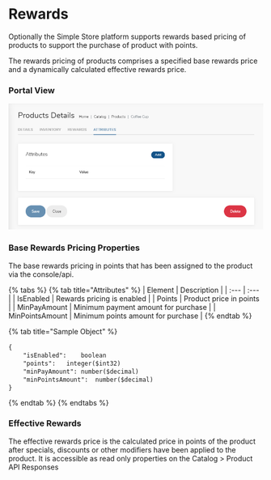 # Rewards

Optionally the Simple Store platform supports rewards based pricing of products to support the purchase of product with points.

The rewards pricing of products comprises a specified base rewards price and a dynamically calculated effective rewards price.

### Portal View

![](../.gitbook/assets/image%20%2813%29.png)

### Base Rewards Pricing Properties

The base rewards pricing in points that has been assigned to the product via the console/api.

{% tabs %}
{% tab title="Attributes" %}
| Element | Description |
| :--- | :--- |
| IsEnabled | Rewards pricing is enabled |
| Points | Product price in points |
| MinPayAmount | Minimum payment amount for purchase  |
| MinPointsAmount | Minimum points amount for purchase  |
{% endtab %}

{% tab title="Sample Object" %}
```text
{
    "isEnabled":	boolean
    "points":	integer($int32)
    "minPayAmount":	number($decimal)
    "minPointsAmount":	number($decimal)
}
```
{% endtab %}
{% endtabs %}

### Effective Rewards

The effective rewards price is the calculated price in points of the product after specials, discounts or other modifiers have been applied to the product. It is accessible as read only properties on the Catalog &gt; Product API Responses

